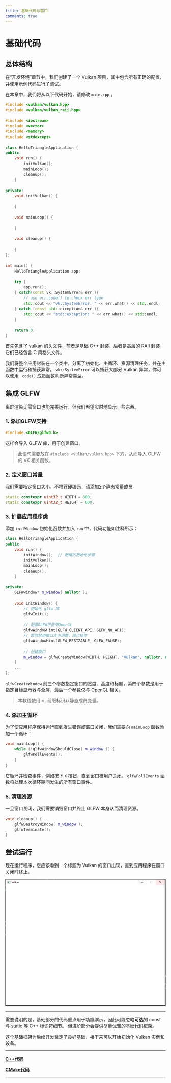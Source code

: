 ```yaml
---
title: 基础代码与窗口
comments: true
---
```

# **基础代码**

## **总体结构**
在“开发环境”章节中，我们创建了一个 Vulkan 项目，其中包含所有正确的配置，并使用示例代码进行了测试。

在本章中，我们将从以下代码开始，请修改 `main.cpp` 。

```cpp
#include <vulkan/vulkan.hpp>
#include <vulkan/vulkan_raii.hpp>

#include <iostream>
#include <vector>
#include <memory>
#include <stdexcept>

class HelloTriangleApplication {
public:
    void run() {
        initVulkan();
        mainLoop();
        cleanup();
    }

private:
    void initVulkan() {

    }

    void mainLoop() {

    }

    void cleanup() {

    }
};

int main() {
    HelloTriangleApplication app;

    try {
        app.run();
    } catch(const vk::SystemError& err ){
        // use err.code() to check err type
        std::cout << "vk::SystemError: " << err.what() << std::endl;
    } catch (const std::exception& err ){
        std::cout << "std::exception: " << err.what() << std::endl;
    }

    return 0;
}
```

首先包含了 vulkan 的头文件，前者是基础 C++ 封装，后者是高层的 RAII 封装，它们已经包含 C 风格头文件。

我们将整个应用封装在一个类中，分离了初始化、主循环、资源清理任务，并在主函数中运行和捕获异常。
`vk::SystemError` 可以捕获大部分 Vulkan 异常，你可以使用 `.code()` 成员函数判断异常类型。

## **集成 GLFW**
离屏渲染无需窗口也能完美运行，但我们希望实时地显示一些东西。

### 1. 添加GLFW支持
```cpp
#include <GLFW/glfw3.h>
```
这样会导入 GLFW 库，用于创建窗口。

> 此语句需要放在 `#include <vulkan/vulkan.hpp>` 下方，从而导入 GLFW 的 VK 相关函数。

### 2. 定义窗口常量

我们需要指定窗口大小，不推荐硬编码，请添加2个静态常量成员。

```cpp
static constexpr uint32_t WIDTH = 800;
static constexpr uint32_t HEIGHT = 600;
```

### 3. 扩展应用程序类

添加 `initWindow` 初始化函数并加入 `run` 中，代码功能如注释所示：

```cpp
class HelloTriangleApplication {
public:
    void run() {
        initWindow();  // 新增的初始化步骤
        initVulkan();
        mainLoop();
        cleanup();
    }
    
private:
    GLFWwindow* m_window{ nullptr };
    
    void initWindow() {
        // 初始化 glfw 库
        glfwInit();
        
        // 配置GLFW不使用OpenGL
        glfwWindowHint(GLFW_CLIENT_API, GLFW_NO_API);
        // 暂时禁用窗口大小调整，简化操作
        glfwWindowHint(GLFW_RESIZABLE, GLFW_FALSE);
        
        // 创建窗口
        m_window = glfwCreateWindow(WIDTH, HEIGHT, "Vulkan", nullptr, nullptr);
    }
    ...
};
```

`glfwCreateWindow` 前三个参数指定窗口的宽度、高度和标题，第四个参数是用于指定目标显示器与全屏，最后一个参数仅与 OpenGL 相关。

> 本教程使用 `m_` 前缀标识非静态成员变量。

### 4. 添加主循环

为了使应用程序保持运行直到发生错误或窗口关闭，我们需要向 `mainLoop` 函数添加一个循环：
```cpp
void mainLoop() {
    while (!glfwWindowShouldClose( m_window )) {
        glfwPollEvents();
    }
}
```
它循环并检查事件，例如按下 `X` 按钮，直到窗口被用户关闭。 `glfwPollEvents` 函数将处理本次循环期间发生的所有窗口事件。

### 5. 清理资源
一旦窗口关闭，我们需要销毁窗口并终止 GLFW 本身从而清理资源。

```cpp
void cleanup() {
    glfwDestroyWindow( m_window );
    glfwTerminate();
}
```

## **尝试运行**

现在运行程序，您应该看到一个标题为 Vulkan 的窗口出现，直到应用程序在窗口关闭时终止。

![empty_window](../../images/0001/glfw.png)

---

需要说明的是，基础部分的代码重点用于功能演示，因此可能忽略**可选**的 const 与 static 等 C++ 标识符细节。
但进阶部分会提供尽量优雅的基础代码框架。

这个基础框架为后续开发奠定了良好基础，接下来可以开始初始化 Vulkan 实例和设备。

---

**[C++代码](../../codes/01/00_base/main.cpp)**

**[CMake代码](../../codes/01/00_base/CMakeLists.txt)**

---
